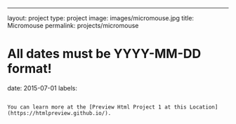 ---
layout: project
type: project
image: images/micromouse.jpg
title: Micromouse
permalink: projects/micromouse
# All dates must be YYYY-MM-DD format!
date: 2015-07-01
labels:

```

You can learn more at the [Preview Html Project 1 at this Location](https://htmlpreview.github.io/).



